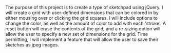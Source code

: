 The purpose of this project is to create a type of sketchpad using jQuery. I
will create a grid with user-defined dimensions that can be colored in by either
mousing over or clicking the grid squares. I will include options to change the
color, as well as the amount of color to add with each 'stroke'. A reset button
will erase the contents of the grid, and a re-sizing option will allow the user
to specify a new set of dimensions for the grid. Time permitting, I will
implement a feature that will allow the user to save their sketches as jpeg
images.
